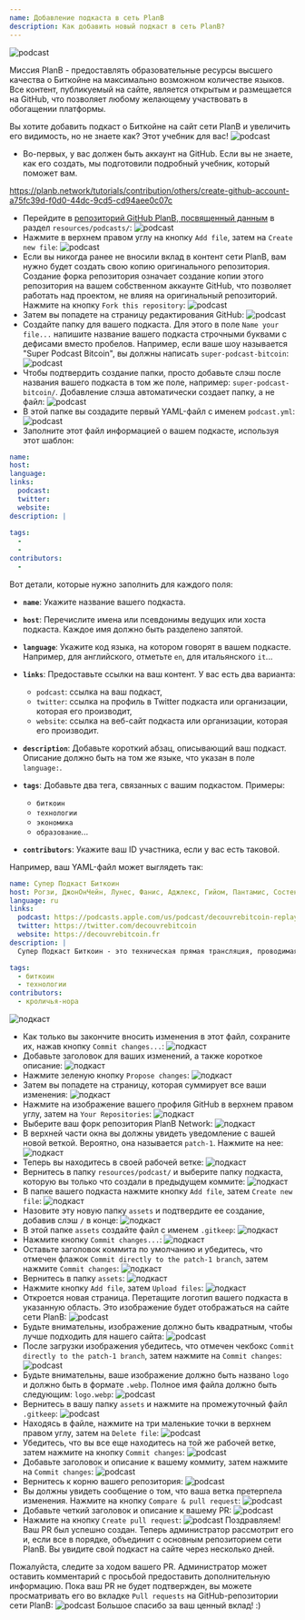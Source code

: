 ```yaml
---
name: Добавление подкаста в сеть PlanB
description: Как добавить новый подкаст в сеть PlanB?
---
```

![podcast](assets/cover.webp)

Миссия PlanB - предоставлять образовательные ресурсы высшего качества о Биткойне на максимально возможном количестве языков. Все контент, публикуемый на сайте, является открытым и размещается на GitHub, что позволяет любому желающему участвовать в обогащении платформы.

Вы хотите добавить подкаст о Биткойне на сайт сети PlanB и увеличить его видимость, но не знаете как? Этот учебник для вас!
![podcast](assets/01.webp)
- Во-первых, у вас должен быть аккаунт на GitHub. Если вы не знаете, как его создать, мы подготовили подробный учебник, который поможет вам.

https://planb.network/tutorials/contribution/others/create-github-account-a75fc39d-f0d0-44dc-9cd5-cd94aee0c07c


- Перейдите в [репозиторий GitHub PlanB, посвященный данным](https://github.com/PlanB-Network/bitcoin-educational-content/tree/dev/resources/podcasts) в раздел `resources/podcasts/`:
![podcast](assets/02.webp)
- Нажмите в верхнем правом углу на кнопку `Add file`, затем на `Create new file`:
![podcast](assets/03.webp)
- Если вы никогда ранее не вносили вклад в контент сети PlanB, вам нужно будет создать свою копию оригинального репозитория. Создание форка репозитория означает создание копии этого репозитория на вашем собственном аккаунте GitHub, что позволяет работать над проектом, не влияя на оригинальный репозиторий. Нажмите на кнопку `Fork this repository`:
![podcast](assets/04.webp)
- Затем вы попадете на страницу редактирования GitHub:
![podcast](assets/05.webp)
- Создайте папку для вашего подкаста. Для этого в поле `Name your file...` напишите название вашего подкаста строчными буквами с дефисами вместо пробелов. Например, если ваше шоу называется "Super Podcast Bitcoin", вы должны написать `super-podcast-bitcoin`:
![podcast](assets/06.webp)
- Чтобы подтвердить создание папки, просто добавьте слэш после названия вашего подкаста в том же поле, например: `super-podcast-bitcoin/`. Добавление слэша автоматически создает папку, а не файл:
![podcast](assets/07.webp)
- В этой папке вы создадите первый YAML-файл с именем `podcast.yml`:
![podcast](assets/08.webp)
- Заполните этот файл информацией о вашем подкасте, используя этот шаблон:

```yaml
name: 
host: 
language: 
links:
  podcast: 
  twitter: 
  website: 
description: |
  
tags:
  - 
  - 
contributors:
  - 
```

Вот детали, которые нужно заполнить для каждого поля:

- **`name`**: Укажите название вашего подкаста.
- **`host`**: Перечислите имена или псевдонимы ведущих или хоста подкаста. Каждое имя должно быть разделено запятой.
- **`language`**: Укажите код языка, на котором говорят в вашем подкасте. Например, для английского, отметьте `en`, для итальянского `it`...

- **`links`**: Предоставьте ссылки на ваш контент. У вас есть два варианта:
	- `podcast`: ссылка на ваш подкаст,
	- `twitter`: ссылка на профиль в Twitter подкаста или организации, которая его производит,
	- `website`: ссылка на веб-сайт подкаста или организации, которая его производит.
- **`description`**: Добавьте короткий абзац, описывающий ваш подкаст. Описание должно быть на том же языке, что указан в поле `language:`.
- **`tags`**: Добавьте два тега, связанных с вашим подкастом. Примеры:
    - `биткоин`
    - `технологии`
    - `экономика`
    - `образование`...

- **`contributors`**: Укажите ваш ID участника, если у вас есть таковой.

Например, ваш YAML-файл может выглядеть так:

```yaml
name: Супер Подкаст Биткоин
host: Рогзи, ДжонОнЧейн, Лунес, Фанис, Аджлекс, Гийом, Пантамис, Состен, Лоик
language: ru
links:
  podcast: https://podcasts.apple.com/us/podcast/decouvrebitcoin-replay/id1693844092
  twitter: https://twitter.com/decouvrebitcoin
  website: https://decouvrebitcoin.fr
description: |
  Супер Подкаст Биткоин - это техническая прямая трансляция, проводимая раз в неделю в Twitter, чтобы глубоко погрузиться в протокол Биткоина, решения второго уровня и все то, что поражает воображение. Наши ведущие Лунес, Пантамис, Лоик и Состен ответят на ваши вопросы и предложат самое техническое шоу о Биткоине в мире.

tags:
  - биткоин
  - технологии
contributors:
  - кроличья-нора
```

![подкаст](assets/09.webp)

- Как только вы закончите вносить изменения в этот файл, сохраните их, нажав кнопку `Commit changes...`:
![подкаст](assets/10.webp)
- Добавьте заголовок для ваших изменений, а также короткое описание:
![подкаст](assets/11.webp)
- Нажмите зеленую кнопку `Propose changes`:
![подкаст](assets/12.webp)
- Затем вы попадете на страницу, которая суммирует все ваши изменения:
![подкаст](assets/13.webp)
- Нажмите на изображение вашего профиля GitHub в верхнем правом углу, затем на `Your Repositories`:
![подкаст](assets/14.webp)
- Выберите ваш форк репозитория PlanB Network:
![подкаст](assets/15.webp)
- В верхней части окна вы должны увидеть уведомление с вашей новой веткой. Вероятно, она называется `patch-1`. Нажмите на нее:
![подкаст](assets/16.webp)
- Теперь вы находитесь в своей рабочей ветке:
![подкаст](assets/17.webp)
- Вернитесь в папку `resources/podcast/` и выберите папку подкаста, которую вы только что создали в предыдущем коммите: ![подкаст](assets/18.webp)
- В папке вашего подкаста нажмите кнопку `Add file`, затем `Create new file`:
![подкаст](assets/19.webp)
- Назовите эту новую папку `assets` и подтвердите ее создание, добавив слэш `/` в конце:
![подкаст](assets/20.webp)
- В этой папке `assets` создайте файл с именем `.gitkeep`:
![подкаст](assets/21.webp)
- Нажмите кнопку `Commit changes...`:
![подкаст](assets/22.webp)
- Оставьте заголовок коммита по умолчанию и убедитесь, что отмечен флажок `Commit directly to the patch-1 branch`, затем нажмите `Commit changes`:
![подкаст](assets/23.webp)
- Вернитесь в папку `assets`:
![подкаст](assets/24.webp)
- Нажмите кнопку `Add file`, затем `Upload files`:
![подкаст](assets/25.webp)
- Откроется новая страница. Перетащите логотип вашего подкаста в указанную область. Это изображение будет отображаться на сайте сети PlanB: ![podcast](assets/26.webp)
- Будьте внимательны, изображение должно быть квадратным, чтобы лучше подходить для нашего сайта: ![podcast](assets/27.webp)
- После загрузки изображения убедитесь, что отмечен чекбокс `Commit directly to the patch-1 branch`, затем нажмите на `Commit changes`: ![podcast](assets/28.webp)
- Будьте внимательны, ваше изображение должно быть названо `logo` и должно быть в формате `.webp`. Полное имя файла должно быть следующим: `logo.webp`: ![podcast](assets/29.webp)
- Вернитесь в вашу папку `assets` и нажмите на промежуточный файл `.gitkeep`: ![podcast](assets/30.webp)
- Находясь в файле, нажмите на три маленькие точки в верхнем правом углу, затем на `Delete file`: ![podcast](assets/31.webp)
- Убедитесь, что вы все еще находитесь на той же рабочей ветке, затем нажмите на кнопку `Commit changes`: ![podcast](assets/32.webp)
- Добавьте заголовок и описание к вашему коммиту, затем нажмите на `Commit changes`: ![podcast](assets/33.webp)
- Вернитесь к корню вашего репозитория: ![podcast](assets/34.webp)
- Вы должны увидеть сообщение о том, что ваша ветка претерпела изменения. Нажмите на кнопку `Compare & pull request`: ![podcast](assets/35.webp)
- Добавьте четкий заголовок и описание к вашему PR: ![podcast](assets/36.webp)
- Нажмите на кнопку `Create pull request`: ![podcast](assets/37.webp)
Поздравляем! Ваш PR был успешно создан. Теперь администратор рассмотрит его и, если все в порядке, объединит с основным репозиторием сети PlanB. Вы увидите свой подкаст на сайте через несколько дней.

Пожалуйста, следите за ходом вашего PR. Администратор может оставить комментарий с просьбой предоставить дополнительную информацию. Пока ваш PR не будет подтвержден, вы можете просматривать его во вкладке `Pull requests` на GitHub-репозитории сети PlanB: ![podcast](assets/38.webp)
Большое спасибо за ваш ценный вклад! :)
